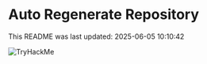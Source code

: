# Auto Regenerate Repository

This README was last updated: 2025-06-05 10:10:42

 ![TryHackMe](https://tryhackme.com/badge/533634)